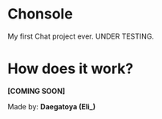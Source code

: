 # Chonsole
My first Chat project ever. UNDER TESTING.

# How does it work?

**[COMING SOON]**

Made by: **Daegatoya (Eli_)**
